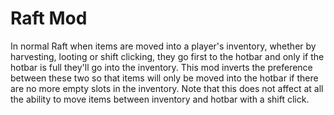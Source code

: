 # Raft Mod

In normal Raft when items are moved into a player's inventory, whether by harvesting, looting or
shift clicking, they go first to the hotbar and only if the hotbar is full they'll go into the
inventory. This mod inverts the preference between these two so that items will only be moved into
the hotbar if there are no more empty slots in the inventory. Note that this does not affect at
all the ability to move items between inventory and hotbar with a shift click.

